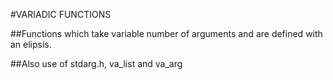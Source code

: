 #VARIADIC FUNCTIONS

##Functions which take variable number of arguments and are defined with an elipsis.

##Also use of stdarg.h, va_list and va_arg
